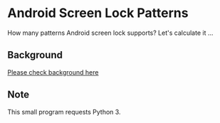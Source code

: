 # Android Screen Lock Patterns

How many patterns Android screen lock supports?  Let's calculate it ... 

## Background

[Please check background here](http://mrsunli.com/2012/android-screen-lock-patterns/)

## Note

This small program requests Python 3.
